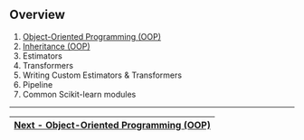 ## Overview
1. [Object-Oriented Programming (OOP)](./object-oriented-programming.md)
2. [Inheritance (OOP)](./inheritance.md)
3. Estimators
4. Transformers
5. Writing Custom Estimators & Transformers
6. Pipeline
7. Common Scikit-learn modules

---
| [Next - Object-Oriented Programming (OOP)](./object-oriented-programming.md "Object-Oriented Programming (OOP)")   |
|:---------------------------------------------------:|

